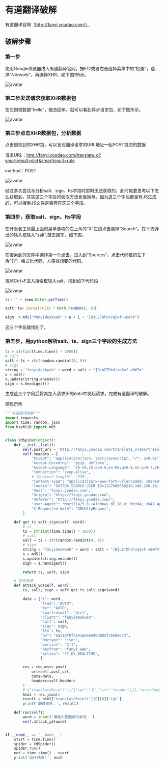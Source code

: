 # 有道翻译破解

有道翻译官网（http://fanyi.youdao.com/）

## 破解步骤

### 第一步

使用Google浏览器进入有道翻译官网，按F12或者右击选择菜单中的“检查”，选择“Nerwork”，再选择XHR，如下图1所示。

![avatar](images\图1.png)

### 第二步发送请求获取XHR数据包

在左侧框数据“hello”，敲击回车。就可以看到异步请求包，如下图所示。

![avatar](images/图2.png)

### 第三步点击XHR数据包，分析数据

点击抓取到的XHR包，可以发现翻译请求的URL地址一起POST提交的数据

请求URL：http://fanyi.youdao.com/translate_o?smartresult=dict&smartresult=rule

method：POST

![avatar](images\图3.png)

经过多次尝试与分析salt、sign、lts字段时暂时无法获取的。此时就要思考以下怎么获取到。其实这三个字段的获取方法也很简单。因为这三个字段都是有JS生成的，可以搜索JS文件是否存在这三个字段。

### 第四步，获取salt、sign、lts字段

在开发者工具最上面的菜单选项的右上角的“X”左边点击选择“Search”。在下方弹出的输入框输入"salt",敲击回车，如下图。

![avatar](images\图4.png)

在搜索到的文件中选择第一个点击，进入到”Sources“，点击代码框的左下角”{}“，格式化代码，方便找想要的代码。

![avatar](images\图5.png)

按照Ctrl+F进入搜索框输入salt，找到如下代码段

![avatar](images\图6.png)



```javascript
ts："" + (new Date).getTime()

salt：ts+ parseInt(10 * Math.random(), 10);

sign: n.md5("fanyideskweb" + e + i + "]BjuETDhU)zqSxf-=B#7m")
```

这三个字段就找到了。

### 第五步，用python解析salt、ts、sign三个字段的生成方法

```python
ts = str(int(time.time() * 1000))
# salt
salt = ts + str(random.randint(0, 9))
# sign
string = "fanyideskweb" + word + salt + "]BjuETDhU)zqSxf-=B#7m"
s = md5()
s.update(string.encode())
sign = s.hexdigest()
```

生成这三个字段后将其加入请求头的data中发起请求，完成有道翻译的破解。

源码示例

```python
"""有道翻译破解"""
import requests
import time, random, json
from hashlib import md5


class YdSpider(object):
    def __init__(self):
        self.post_url = 'http://fanyi.youdao.com/translate_o?smartresult=dict&smartresult=rule'
        self.headers = {
            "Accept": "application/json, text/javascript, */*; q=0.01",
            "Accept-Encoding": "gzip, deflate",
            "Accept-Language": "zh-CN,zh;q=0.9,en-US;q=0.8,en;q=0.7,zh-TW;q=0.6",
            "Connection": "keep-alive",
            # "Content-Length": "239",
            "Content-Type": "application/x-www-form-urlencoded; charset=UTF-8",
            "Cookie": "OUTFOX_SEARCH_USER_ID=1127085569@10.108.160.18; JSESSIONID=aaajxKEhtqnSt46qknvqx; OUTFOX_SEARCH_USER_ID_NCOO=1641745235.7750268; ___rl__test__cookies=1598086639410",
            "Host": "fanyi.youdao.com",
            "Origin": "http://fanyi.youdao.com",
            "Referer": "http://fanyi.youdao.com/",
            "User-Agent": "Mozilla/5.0 (Windows NT 10.0; Win64; x64) AppleWebKit/537.36 (KHTML, like Gecko) Chrome/84.0.4147.135 Safari/537.36",
            "X-Requested-With": "XMLHttpReques",
        }

    def get_ts_salt_sign(self, word):
        # ts
        ts = str(int(time.time() * 1000))
        # salt
        salt = ts + str(random.randint(0, 9))
        # sign
        string = "fanyideskweb" + word + salt + "]BjuETDhU)zqSxf-=B#7m"
        s = md5()
        s.update(string.encode())
        sign = s.hexdigest()

        return ts, salt, sign

    # 攻克有道
    def attack_yd(self, word):
        ts, salt, sign = self.get_ts_salt_sign(word)

        data = {"i": word,
                "from": "AUTO",
                "to": "AUTO",
                "smartresult": "dict",
                "client": "fanyideskweb",
                "salt": salt,
                "sign": sign,
                "lts": ts,
                "bv": "aa510f0fd141e8aee98da89f3b8bad73",
                "doctype": "json",
                "version": "2.1",
                "keyfrom": "fanyi.web",
                "action": "FY_BY_REALTlME",
                }

        res = requests.post(
            url=self.post_url,
            data=data,
            headers=self.headers
        )
        # {"translateResult":[[{"tgt":"头","src":"header"}]],"errorCode":0,"type":"en2zh-CHS","smartResult":{"entries":["","n. 头球；页眉；数据头；收割台\r\n"],"type":1}}
        html = res.json()
        result = html["translateResult"][0][0]['tgt']
        print('翻译结果：', result)

    def run(self):
        word = input('请输入要翻译的单词：')
        self.attack_yd(word)


if __name__ == '__main__':
    start = time.time()
    spider = YdSpider()
    spider.run()
    end = time.time() - start
    print('运行时间：', end)

```

